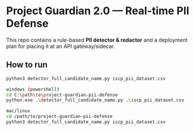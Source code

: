 # Project Guardian 2.0 — Real-time PII Defense

This repo contains a rule-based **PII detector & redactor** and a deployment plan for placing it at an API gateway/sidecar.

## How to run
```bash
python3 detector_full_candidate_name.py iscp_pii_dataset.csv

windows (powershell)
cd C:\path\to\project-guardian-pii-defense
python.exe .\detector_full_candidate_name.py .\iscp_pii_dataset.csv

mac/linux
cd /path/to/project-guardian-pii-defense
python3 detector_full_candidate_name.py iscp_pii_dataset.csv
